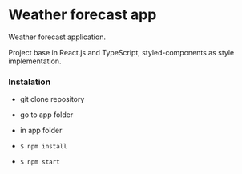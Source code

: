# Weather forecast app

Weather forecast application.

Project base in React.js and TypeScript, styled-components as style implementation.


### Instalation

- git clone repository
- go to app folder

- in app folder
- `$ npm install`
- `$ npm start`